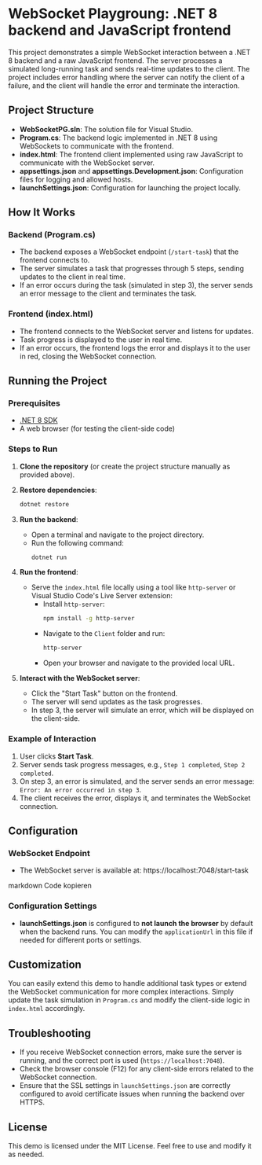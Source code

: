# WebSocket Playgroung: .NET 8 backend and JavaScript frontend

This project demonstrates a simple WebSocket interaction between a .NET 8 backend and a raw JavaScript frontend. The server processes a simulated long-running task and sends real-time updates to the client. The project includes error handling where the server can notify the client of a failure, and the client will handle the error and terminate the interaction.

## Project Structure

- **WebSocketPG.sln**: The solution file for Visual Studio.
- **Program.cs**: The backend logic implemented in .NET 8 using WebSockets to communicate with the frontend.
- **index.html**: The frontend client implemented using raw JavaScript to communicate with the WebSocket server.
- **appsettings.json** and **appsettings.Development.json**: Configuration files for logging and allowed hosts.
- **launchSettings.json**: Configuration for launching the project locally.

## How It Works

### Backend (Program.cs)
- The backend exposes a WebSocket endpoint (`/start-task`) that the frontend connects to.
- The server simulates a task that progresses through 5 steps, sending updates to the client in real time.
- If an error occurs during the task (simulated in step 3), the server sends an error message to the client and terminates the task.

### Frontend (index.html)
- The frontend connects to the WebSocket server and listens for updates.
- Task progress is displayed to the user in real time.
- If an error occurs, the frontend logs the error and displays it to the user in red, closing the WebSocket connection.

## Running the Project

### Prerequisites
- [.NET 8 SDK](https://dotnet.microsoft.com/download/dotnet/8.0)
- A web browser (for testing the client-side code)

### Steps to Run

1. **Clone the repository** (or create the project structure manually as provided above).

2. **Restore dependencies**:
    ```bash
    dotnet restore
    ```

3. **Run the backend**:
    - Open a terminal and navigate to the project directory.
    - Run the following command:
      ```bash
      dotnet run
      ```

4. **Run the frontend**:
    - Serve the `index.html` file locally using a tool like `http-server` or Visual Studio Code's Live Server extension:
      - Install `http-server`:
        ```bash
        npm install -g http-server
        ```
      - Navigate to the `Client` folder and run:
        ```bash
        http-server
        ```
      - Open your browser and navigate to the provided local URL.

5. **Interact with the WebSocket server**:
    - Click the "Start Task" button on the frontend.
    - The server will send updates as the task progresses.
    - In step 3, the server will simulate an error, which will be displayed on the client-side.

### Example of Interaction
1. User clicks **Start Task**.
2. Server sends task progress messages, e.g., `Step 1 completed`, `Step 2 completed`.
3. On step 3, an error is simulated, and the server sends an error message: `Error: An error occurred in step 3`.
4. The client receives the error, displays it, and terminates the WebSocket connection.

## Configuration

### WebSocket Endpoint
- The WebSocket server is available at:
https://localhost:7048/start-task

markdown
Code kopieren

### Configuration Settings
- **launchSettings.json** is configured to **not launch the browser** by default when the backend runs. You can modify the `applicationUrl` in this file if needed for different ports or settings.

## Customization
You can easily extend this demo to handle additional task types or extend the WebSocket communication for more complex interactions. Simply update the task simulation in `Program.cs` and modify the client-side logic in `index.html` accordingly.

## Troubleshooting

- If you receive WebSocket connection errors, make sure the server is running, and the correct port is used (`https://localhost:7048`).
- Check the browser console (F12) for any client-side errors related to the WebSocket connection.
- Ensure that the SSL settings in `launchSettings.json` are correctly configured to avoid certificate issues when running the backend over HTTPS.

## License
This demo is licensed under the MIT License. Feel free to use and modify it as needed.
